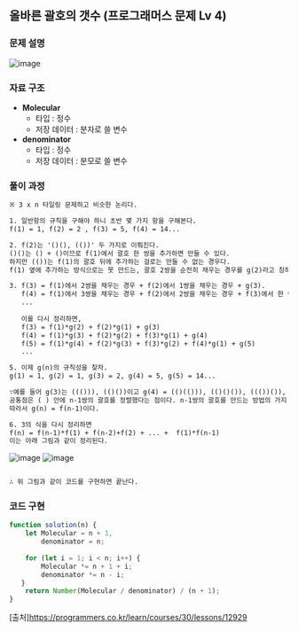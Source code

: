 ## 올바른 괄호의 갯수 (프로그래머스 문제 Lv 4)


### 문제 설명

![image](https://user-images.githubusercontent.com/39308313/142751499-6bc8826a-c782-48a6-9cc8-09579ff74fd7.png)

### 자료 구조

- **Molecular**
    - 타입 : 정수
    - 저장 데이터 : 분자로 쓸 변수
- **denominator**
    - 타입 : 정수
    - 저장 데이터 : 분모로 쓸 변수

### 풀이 과정
```txt
※ 3 x n 타일링 문제하고 비슷한 논리다.

1. 일반항의 규칙을 구해야 하니 초반 몇 가지 항을 구해본다.
f(1) = 1, f(2) = 2 , f(3) = 5, f(4) = 14...  

2. f(2)는 '()(), (())' 두 가지로 이뤄진다.
()()는 () + ()이므로 f(1)에서 괄호 한 쌍을 추가하면 만들 수 있다.
하지만 (())는 f(1)의 괄호 뒤에 추가하는 걸로는 만들 수 없는 경우다.
f(1) 옆에 추가하는 방식으로는 못 만드는, 괄호 2쌍을 순전히 채우는 경우를 g(2)라고 칭하겠다.

3. f(3) = f(1)에서 2쌍을 채우는 경우 + f(2)에서 1쌍을 채우는 경우 + g(3).
   f(4) = f(1)에서 3쌍을 채우는 경우 + f(2)에서 2쌍을 채우는 경우 + f(3)에서 한 쌍을 채우는 경우 + g(4)
   ...
   
   이를 다시 정리하면,
   f(3) = f(1)*g(2) + f(2)*g(1) + g(3)
   f(4) = f(1)*g(3) + f(2)*g(2) + f(3)*g(1) + g(4)
   f(5) = f(1)*g(4) + f(2)*g(3) + f(3)*g(2) + f(4)*g(1) + g(5)
   ...

5. 이제 g(n)의 규칙성을 찾자.
g(1) = 1, g(2) = 1, g(3) = 2, g(4) = 5, g(5) = 14...

∵예를 들어 g(3)는 ((())), (()())이고 g(4) = (()(())), (()()()), ((())()), (((()))), ((()()))이다.
공통점은 ( ) 안에 n-1쌍의 괄호를 정렬했다는 점이다. n-1쌍의 괄호를 만드는 방법의 가지 수는 f(n-1)이다. 
따라서 g(n) = f(n-1)이다.

6. 3의 식을 다시 정리하면 
f(n) = f(n-1)*f(1) + f(n-2)+f(2) + ... +  f(1)*f(n-1)
이는 아래 그림과 같이 정리된다.
```
![image](https://user-images.githubusercontent.com/39308313/142752168-ea7ba9b5-08e2-45c9-8585-96b67c3d251f.png)
![image](https://user-images.githubusercontent.com/39308313/142752208-0f7a990c-85fc-4f49-b0e0-142ad6794caa.png)

```txt

∴ 위 그림과 같이 코드를 구현하면 끝난다.

```

### 코드 구현

```javascript
function solution(n) {
	let Molecular = n + 1,
		denominator = n;
        
	for (let i = 1; i < n; i++) {
        Molecular *= n + 1 + i; 
        denominator *= n - i;
   }
	return Number(Molecular / denominator) / (n + 1);
}

```

[출처]<https://programmers.co.kr/learn/courses/30/lessons/12929>
